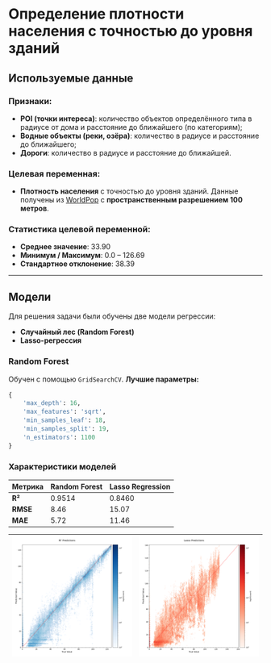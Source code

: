 # Определение плотности населения с точностью до уровня зданий

## Используемые данные

### Признаки:
- **POI (точки интереса)**: количество объектов определённого типа в радиусе от дома и расстояние до ближайшего (по категориям);
- **Водные объекты (реки, озёра)**: количество в радиусе и расстояние до ближайшего;
- **Дороги**: количество в радиусе и расстояние до ближайшей.

### Целевая переменная:
- **Плотность населения** с точностью до уровня зданий. Данные получены из [WorldPop](https://www.worldpop.org) с **пространственным разрешением 100 метров**.

### Статистика целевой переменной:
- **Среднее значение**: 33.90
- **Минимум / Максимум**: 0.0 – 126.69
- **Стандартное отклонение**: 38.39

---

## Модели

Для решения задачи были обучены две модели регрессии:
- **Случайный лес (Random Forest)**
- **Lasso-регрессия**

### Random Forest

Обучен с помощью `GridSearchCV`.
**Лучшие параметры:**

```python
{
    'max_depth': 16,
    'max_features': 'sqrt',
    'min_samples_leaf': 18,
    'min_samples_split': 19,
    'n_estimators': 1100
}
```

### Характеристики моделей

| **Метрика**              | **Random Forest** | **Lasso Regression**  |
|--------------------------|-------------------|-----------------------|
| **R²**                   | 0.9514            | 0.8460                |
| **RMSE**                 | 8.46              | 15.07                 |
| **MAE**                  | 5.72              | 11.46                 |


| ![График предсказаний для RF](./prediction_RF%20Predictions.png) | ![График предсказаний для Lasso](./prediction_Lasso%20Predictions.png) |
|------------------------------------------------------------------|-----------------------------------------------------------------------|


